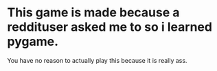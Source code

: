 # This game is made because a reddituser asked me to so i learned pygame.
You have no reason to actually play this because it is really ass.
